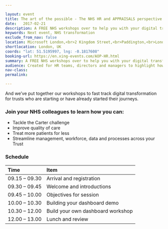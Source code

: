 ```yaml
---

layout: event
title: The art of the possible - The NHS HR and APPRAISALS perspective
date:   2017-02-21
description: A FREE NHS workshops over to help you with your digital transformation, Cost Improvement Plans (CIP) and Sustainability and Transformation Plans (STPs).
keywords: Next event, NHS transformation
exclude_from_nav: false
location: Microsoft London,<br>2 Kingdom Street,<br>Paddington,<br>London,<br>W2 6BD
shortlocation: London, UK
coords: "lat: 51.5195997, lng: -0.1817608"
booking-url: https://en.xing-events.com/AOP-HR.html
summary: A FREE NHS workshops over to help you with your digital transformation, Cost Improvement Plans (CIP) and Sustainability and Transformation Plans (STPs).
audience: Created for HR teams, directors and managers to highlight how they can use automated workflow processes to meet their appraisal and nurse re-validation targets. We've pre-built appraisal and nurse re-validation processes with real time, interactive reporting dashboards for a number of NHS trusts and automated HR processes so they can drive workforce efficiencies faster. 
nav-class:
permalink:

---
```


And we’ve put together our workshops to fast track digital transformation for trusts who are starting or have already started their journeys.

### Join your NHS colleagues to learn how you can:

* Tackle the Carter challenge
* Improve quality of care
* Treat more patients for less
* Streamline management, workforce, data and processes across your Trust

### Schedule

|Time           |Item                                 |
|:--------------|:------------------------------------|
| 09.15 – 09.30 | Arrival and registration            |
| 09.30 – 09.45 | Welcome and introductions           |
| 09.45 – 10.00 | Objectives for session              |
| 10.00 – 10.30 | Building your dashboard demo        |
| 10.30 – 12.00 | Build your own dashboard workshop   |
| 12.00 – 13.00 | Lunch and review                    |
